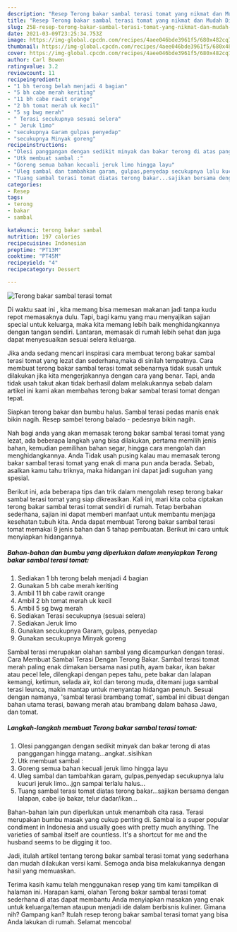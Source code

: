 ```yaml
---
description: "Resep Terong bakar sambal terasi tomat yang nikmat dan Mudah Dibuat"
title: "Resep Terong bakar sambal terasi tomat yang nikmat dan Mudah Dibuat"
slug: 258-resep-terong-bakar-sambal-terasi-tomat-yang-nikmat-dan-mudah-dibuat
date: 2021-03-09T23:25:34.753Z
image: https://img-global.cpcdn.com/recipes/4aee046bde3961f5/680x482cq70/terong-bakar-sambal-terasi-tomat-foto-resep-utama.jpg
thumbnail: https://img-global.cpcdn.com/recipes/4aee046bde3961f5/680x482cq70/terong-bakar-sambal-terasi-tomat-foto-resep-utama.jpg
cover: https://img-global.cpcdn.com/recipes/4aee046bde3961f5/680x482cq70/terong-bakar-sambal-terasi-tomat-foto-resep-utama.jpg
author: Carl Bowen
ratingvalue: 3.2
reviewcount: 11
recipeingredient:
- "1 bh terong belah menjadi 4 bagian"
- "5 bh cabe merah keriting"
- "11 bh cabe rawit orange"
- "2 bh tomat merah uk kecil"
- "5 sg bwg merah"
- " Terasi secukupnya sesuai selera"
- " Jeruk limo"
- "secukupnya Garam gulpas penyedap"
- "secukupnya Minyak goreng"
recipeinstructions:
- "Olesi panggangan dengan sedikit minyak dan bakar terong di atas panggangan hingga matang...angkat..sisihkan"
- "Utk membuat sambal :"
- "Goreng semua bahan kecuali jeruk limo hingga layu"
- "Uleg sambal dan tambahkan garam, gulpas,penyedap secukupnya lalu kucuri jeruk limo...jgn sampai terlalu halus..."
- "Tuang sambal terasi tomat diatas terong bakar...sajikan bersama dengan lalapan, cabe ijo bakar, telur dadar/ikan..."
categories:
- Resep
tags:
- terong
- bakar
- sambal

katakunci: terong bakar sambal 
nutrition: 197 calories
recipecuisine: Indonesian
preptime: "PT13M"
cooktime: "PT45M"
recipeyield: "4"
recipecategory: Dessert

---
```



![Terong bakar sambal terasi tomat](https://img-global.cpcdn.com/recipes/4aee046bde3961f5/680x482cq70/terong-bakar-sambal-terasi-tomat-foto-resep-utama.jpg)

Di waktu  saat ini , kita memang bisa memesan makanan jadi tanpa kudu repot memasaknya dulu. Tapi, bagi kamu yang mau menyajikan sajian special untuk keluarga, maka kita memang lebih baik menghidangkannya dengan tangan sendiri. Lantaran, memasak di rumah lebih sehat dan juga dapat menyesuaikan sesuai selera keluarga.

Jika anda sedang mencari inspirasi cara membuat terong bakar sambal terasi tomat yang lezat dan sederhana,maka di sinilah tempatnya. Cara membuat terong bakar sambal terasi tomat  sebenarnya tidak susah untuk dilakukan jika kita mengerjakannya dengan cara yang benar. Tapi, anda tidak usah takut akan tidak berhasil dalam melakukannya 
sebab dalam artikel ini kami akan membahas terong bakar sambal terasi tomat dengan tepat.  

Siapkan terong bakar dan bumbu halus. Sambal terasi pedas manis enak bikin nagih. Resep sambel terong balado - pedesnya bikin nagih.

Nah bagi anda yang akan memasak terong bakar sambal terasi tomat yang lezat, ada beberapa langkah yang bisa dilakukan, pertama memilih jenis bahan, kemudian pemilihan bahan segar, hingga cara mengolah dan menghidangkannya. Anda Tidak usah pusing kalau mau memasak terong bakar sambal terasi tomat yang enak di mana pun anda berada. Sebab, asalkan kamu  tahu triknya, maka hidangan ini dapat jadi suguhan yang spesial.

Berikut ini, ada beberapa tips dan trik dalam mengolah resep terong bakar sambal terasi tomat yang siap dikreasikan. Kali ini, mari kita coba ciptakan terong bakar sambal terasi tomat sendiri di rumah. Tetap berbahan sederhana, sajian ini dapat memberi manfaat untuk membantu menjaga kesehatan tubuh kita. Anda dapat membuat Terong bakar sambal terasi tomat memakai 9 jenis bahan dan 5 tahap pembuatan. Berikut ini cara untuk menyiapkan hidangannya.

<!--inarticleads1-->

##### Bahan-bahan dan bumbu yang diperlukan dalam menyiapkan Terong bakar sambal terasi tomat:

1. Sediakan 1 bh terong belah menjadi 4 bagian
1. Gunakan 5 bh cabe merah keriting
1. Ambil 11 bh cabe rawit orange
1. Ambil 2 bh tomat merah uk kecil
1. Ambil 5 sg bwg merah
1. Sediakan  Terasi secukupnya (sesuai selera)
1. Sediakan  Jeruk limo
1. Gunakan secukupnya Garam, gulpas, penyedap
1. Gunakan secukupnya Minyak goreng


Sambal terasi merupakan olahan sambal yang dicampurkan dengan terasi. Cara Membuat Sambal Terasi Dengan Terong Bakar. Sambal terasi tomat merah paling enak dimakan bersama nasi putih, ayam bakar, ikan bakar atau pecel lele, dilengkapi dengan pepes tahu, pete bakar dan lalapan kemangi, ketimun, selada air, kol dan terong muda, ditemani juga sambal terasi leunca, makin mantap untuk menyantap hidangan penuh. Sesuai dengan namanya, &#39;sambal terasi brambang tomat&#39;, sambal ini dibuat dengan bahan utama terasi, bawang merah atau brambang dalam bahasa Jawa, dan tomat. 

<!--inarticleads2-->

##### Langkah-langkah membuat Terong bakar sambal terasi tomat:

1. Olesi panggangan dengan sedikit minyak dan bakar terong di atas panggangan hingga matang...angkat..sisihkan
1. Utk membuat sambal :
1. Goreng semua bahan kecuali jeruk limo hingga layu
1. Uleg sambal dan tambahkan garam, gulpas,penyedap secukupnya lalu kucuri jeruk limo...jgn sampai terlalu halus...
1. Tuang sambal terasi tomat diatas terong bakar...sajikan bersama dengan lalapan, cabe ijo bakar, telur dadar/ikan...


Bahan-bahan lain pun diperlukan untuk menambah cita rasa. Terasi merupakan bumbu masak yang cukup penting di. Sambal is a super popular condiment in Indonesia and usually goes with pretty much anything. The varieties of sambal itself are countless. It&#39;s a shortcut for me and the husband seems to be digging it too. 

Jadi, itulah artikel tentang  terong bakar sambal terasi tomat  yang sederhana dan mudah dilakukan versi kami. Semoga anda bisa melakukannya dengan hasil yang memuaskan. 

Terima kasih kamu telah menggunakan resep yang tim kami tampilkan di halaman ini. Harapan kami, olahan  Terong bakar sambal terasi tomat sederhana di atas dapat membantu Anda menyiapkan masakan yang enak untuk keluarga/teman ataupun menjadi ide dalam berbisnis kuliner. Gimana nih? Gampang kan? Itulah resep terong bakar sambal terasi tomat yang bisa Anda lakukan di rumah. Selamat mencoba!

